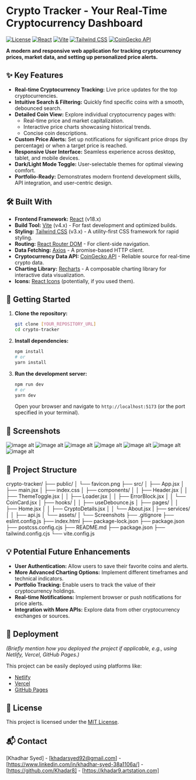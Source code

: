 # Crypto Tracker - Your Real-Time Cryptocurrency Dashboard

[![License](https://img.shields.io/badge/License-MIT-yellow.svg)](https://opensource.org/licenses/MIT)
[![React](https://img.shields.io/badge/React-v18.x-blue)](https://react.dev/)
[![Vite](https://img.shields.io/badge/Vite-v4.x-brightgreen)](https://vitejs.dev/)
[![Tailwind CSS](https://img.shields.io/badge/Tailwind_CSS-v3.x-blueviolet)](https://tailwindcss.com/)
[![CoinGecko API](https://img.shields.io/badge/CoinGecko_API-Powered-ff9900)](https://www.coingecko.com/en/api)

**A modern and responsive web application for tracking cryptocurrency prices, market data, and setting up personalized price alerts.**

## ✨ Key Features

* **Real-time Cryptocurrency Tracking:** Live price updates for the top cryptocurrencies.
* **Intuitive Search & Filtering:** Quickly find specific coins with a smooth, debounced search.
* **Detailed Coin View:** Explore individual cryptocurrency pages with:
    * Real-time price and market capitalization.
    * Interactive price charts showcasing historical trends.
    * Concise coin descriptions.
* **Custom Price Alerts:** Set up notifications for significant price drops (by percentage) or when a target price is reached.
* **Responsive User Interface:** Seamless experience across desktop, tablet, and mobile devices.
* **Dark/Light Mode Toggle:** User-selectable themes for optimal viewing comfort.
* **Portfolio-Ready:** Demonstrates modern frontend development skills, API integration, and user-centric design.

## 🛠️ Built With

* **Frontend Framework:** [React](https://react.dev/) (v18.x)
* **Build Tool:** [Vite](https://vitejs.dev/) (v4.x) - For fast development and optimized builds.
* **Styling:** [Tailwind CSS](https://tailwindcss.com/) (v3.x) - A utility-first CSS framework for rapid styling.
* **Routing:** [React Router DOM](https://reactrouter.com/) - For client-side navigation.
* **Data Fetching:** [Axios](https://axios-http.com/) - A promise-based HTTP client.
* **Cryptocurrency Data API:** [CoinGecko API](https://www.coingecko.com/en/api) - Reliable source for real-time crypto data.
* **Charting Library:** [Recharts](https://recharts.org/) - A composable charting library for interactive data visualization.
* **Icons:** [React Icons](https://react-icons.github.io/react-icons/) (potentially, if you used them).

## 🚀 Getting Started

1.  **Clone the repository:**
    ```bash
    git clone [YOUR_REPOSITORY_URL]
    cd crypto-tracker
    ```

2.  **Install dependencies:**
    ```bash
    npm install
    # or
    yarn install
    ```

3.  **Run the development server:**
    ```bash
    npm run dev
    # or
    yarn dev
    ```

    Open your browser and navigate to `http://localhost:5173` (or the port specified in your terminal).

## 📸 Screenshots
![image alt](https://github.com/Khadar8/Crypto-Tracker/blob/master/Homepage.png)
![image alt](https://github.com/Khadar8/Crypto-Tracker/blob/master/Coinsearch.png)
![image alt](https://github.com/Khadar8/Crypto-Tracker/blob/master/Alert%20Setup.png)
![image alt](https://github.com/Khadar8/Crypto-Tracker/blob/d5827185e0c488912960104ccd9ddf3deede8a10/Aboutpage.png)
![image alt](https://github.com/Khadar8/Crypto-Tracker/blob/master/Listofcoins.png)
![image alt](https://github.com/Khadar8/Crypto-Tracker/blob/master/Light%20Mode1.png)
![image alt](https://github.com/Khadar8/Crypto-Tracker/blob/master/Light%20Mode2.png)

## 📂 Project Structure

crypto-tracker/
├── public/
│   └── favicon.png
├── src/
│   ├── App.jsx
│   ├── main.jsx
│   ├── index.css
│   ├── components/
│   │   ├── Header.jsx
│   │   ├── ThemeToggle.jsx
│   │   ├── Loader.jsx
│   │   ├── ErrorBlock.jsx
│   │   └── CoinCard.jsx
│   ├── hooks/
│   │   ├── useDebounce.js
│   ├── pages/
│   │   ├── Home.jsx
│   │   ├── CryptoDetails.jsx
│   │   └── About.jsx
|   ├── services/
│   │   ├── api.js
│   └── assets/
│       └── Screenshots
├── .gitignore
├── eslint.config.js
├── index.html
├── package-lock.json
├── package.json
├── postcss.config.cjs
├── README.md
├── package.json
├── tailwind.config.cjs
└── vite.config.js


## 💡 Potential Future Enhancements

* **User Authentication:** Allow users to save their favorite coins and alerts.
* **More Advanced Charting Options:** Implement different timeframes and technical indicators.
* **Portfolio Tracking:** Enable users to track the value of their cryptocurrency holdings.
* **Real-time Notifications:** Implement browser or push notifications for price alerts.
* **Integration with More APIs:** Explore data from other cryptocurrency exchanges or sources.

## 🚀 Deployment

*(Briefly mention how you deployed the project if applicable, e.g., using Netlify, Vercel, GitHub Pages.)*

This project can be easily deployed using platforms like:

* [Netlify](https://www.netlify.com/)
* [Vercel](https://vercel.com/)
* [GitHub Pages](https://pages.github.com/)

## 📄 License

This project is licensed under the [MIT License](https://opensource.org/licenses/MIT).

## 📬 Contact

[Khadhar Syed] - [khadarsyed92@gmail.com] - [https://www.linkedin.com/in/khadhar-syed-38a1106a/] - [https://github.com/Khadar8] - [https://khadar9.artstation.com]

